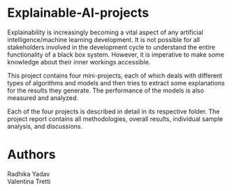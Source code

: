 # Explainable-AI-projects

Explainability is increasingly becoming a vital aspect of any artificial intelligence/machine learning development. It is not possible for all stakeholders involved in the development cycle to understand the entire functionality of a black box system. However, it is imperative to make some knowledge about their inner workings accessible. 

This project contains four mini-projects, each of which deals with different types of algorithms and models and then tries to extract some explanations for the results they generate. The performance of the models is also measured and analyzed. 

Each of the four projects is described in detail in its respective folder. The project report contains all methodologies, overall results, individual sample analysis, and discussions. 

# Authors
Radhika Yadav\
Valentina Tretti
